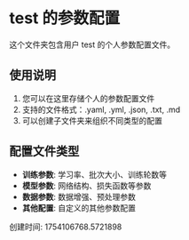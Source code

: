 # test 的参数配置

这个文件夹包含用户 test 的个人参数配置文件。

## 使用说明

1. 您可以在这里存储个人的参数配置文件
2. 支持的文件格式：.yaml, .yml, .json, .txt, .md
3. 可以创建子文件夹来组织不同类型的配置

## 配置文件类型

- **训练参数**: 学习率、批次大小、训练轮数等
- **模型参数**: 网络结构、损失函数等参数
- **数据参数**: 数据增强、预处理参数
- **其他配置**: 自定义的其他参数配置

创建时间: 1754106768.5721898
